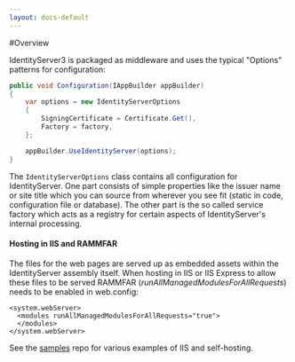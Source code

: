 ```yaml
---
layout: docs-default
---
```


#Overview

IdentityServer3 is packaged as middleware and uses the typical "Options" patterns for configuration:

```csharp
public void Configuration(IAppBuilder appBuilder)
{
    var options = new IdentityServerOptions
    {
        SigningCertificate = Certificate.Get(),
        Factory = factory,
    };

    appBuilder.UseIdentityServer(options);
}
```

The `IdentityServerOptions` class contains all configuration for IdentityServer.
One part consists of simple properties like the issuer name or site title which you can source from wherever you see fit (static in code, configuration file or database).
The other part is the so called service factory which acts as a registry for certain aspects of IdentityServer's internal processing.

#### Hosting in IIS and RAMMFAR

The files for the web pages are served up as embedded assets within the IdentityServer assembly itself. When hosting in IIS or IIS Express to allow these files to be served RAMMFAR (_runAllManagedModulesForAllRequests_) needs to be enabled in web.config:

```
<system.webServer>
  <modules runAllManagedModulesForAllRequests="true">
  </modules>
</system.webServer>
```

See the [samples](https://github.com/IdentityServer/IdentityServer3.Samples) repo for various examples of IIS and self-hosting.